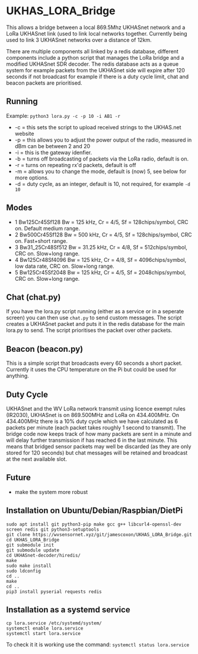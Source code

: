# UKHAS_LORA_Bridge

This allows a bridge between a local 869.5Mhz UKHASnet network and a LoRa UKHASnet link (used to link local networks together. Currently being used to link 3 UKHASnet networks over a distance of 12km. 

There are multiple components all linked by a redis database, different components include  a python script that manages the LoRa bridge and a modified UKHASnet SDR decoder. The redis database acts as a queue system for example packets from the UKHASnet side will expire after 120 seconds if not broadcast for example if there is a duty cycle limit, chat and beacon packets are prioritised.

## Running
Example: `python3 lora.py -c -p 10 -i AB1 -r`

* -c = this sets the script to upload received strings to the UKHAS.net website
* -p = this allows you to adjust the power output of the radio, measured in dBm can be between 2 and 20
* -i = this is the gateway idenfier.
* -b = turns off broadcasting of packets via the LoRa radio, default is on.
* -r = turns on repeating rx'd packets, default is off
* -m = allows you to change the mode, default is (now) 5, see below for more options.
* -d = duty cycle, as an integer, default is 10, not required, for example `-d 10`

## Modes
* 1 Bw125Cr45Sf128   Bw = 125 kHz, Cr = 4/5, Sf = 128chips/symbol, CRC on. Default medium range.
* 2 Bw500Cr45Sf128  Bw = 500 kHz, Cr = 4/5, Sf = 128chips/symbol, CRC on. Fast+short range.
* 3 Bw31_25Cr48Sf512  Bw = 31.25 kHz, Cr = 4/8, Sf = 512chips/symbol, CRC on. Slow+long range.
* 4 Bw125Cr48Sf4096   Bw = 125 kHz, Cr = 4/8, Sf = 4096chips/symbol, low data rate, CRC on. Slow+long range.
* 5 Bw125Cr45Sf2048   Bw = 125 kHz, Cr = 4/5, Sf = 2048chips/symbol, CRC on. Slow+long range. 

## Chat (chat.py)
If you have the lora.py script running (either as a service or in a seperate screen) you can then use `chat.py` to send custom messages. The script creates a UKHASnet packet and puts it in the redis database for the main lora.py to send. The script prioritises the packet over other packets.

## Beacon (beacon.py)
This is a simple script that broadcasts every 60 seconds a short packet. Currently it uses the CPU temperature on the Pi but could be used for anything.

## Duty Cycle
UKHASnet and the WV LoRa network transmit using licence exempt rules (IR2030), UKHASnet is on 869.500MHz and LoRa on 434.400MHz. On 434.400MHz there is a 10% duty cycle which we have calculated as 6 packets per minute (each packet takes roughly 1 second to transmit). The bridge code now keeps track of how many packets are sent in a minute and will delay further transmission if has reached 6 in the last minute. This means that bridged sensor packets may well be discarded (as they are only stored for 120 seconds) but chat messages will be retained and broadcast at the next available slot.

## Future

* make the system more robust

## Installation on Ubuntu/Debian/Raspbian/DietPi

```
sudo apt install git python3-pip make gcc g++ libcurl4-openssl-dev screen redis git python3-setuptools
git clone https://wvsensornet.xyz/git/jamescoxon/UKHAS_LORA_Bridge.git
cd UKHAS_LORA_Bridge
git submodule init
git submodule update
cd UKHASnet-decoder/hiredis/
make
sudo make install 
sudo ldconfig
cd ..
make
cd ..
pip3 install pyserial requests redis
```

## Installation as a systemd service

```
cp lora.service /etc/systemd/system/
systemctl enable lora.service
systemctl start lora.service
```

To check it it is working use the command:
`systemctl status lora.service`

